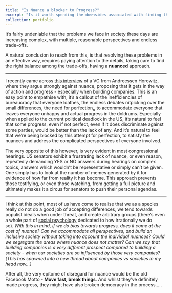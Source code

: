 ```yaml
---
title: "Is Nuance a blocker to Progress?"
excerpt: "Is it worth spending the downsides associated with finding the precise solution that's best for everyone"
collection: portfolio
---
```


It’s fairly undeniable that the problems we face in society these days are increasing complex, with multiple, reasonable perspectives and endless trade-offs.

A natural conclusion to reach from this, is that resolving these problems in an effective way, requires paying attention to the details, taking care to find the right balance among the trade-offs, having a **nuanced** approach.

---

I recently came across [this interview](https://thegeneralist.substack.com/p/katherine-boyle?utm_source=post-email-title&publication_id=15764&post_id=118337863&isFreemail=true&utm_medium=email) of a VC from Andreessen Horowitz, where they argue strongly against nuance, proposing that it gets in the way of action and progress - especially when building companies. This is an easy point to empathise with, it’s a callout of the inefficiencies of bureaucracy that everyone loathes, the endless debates nitpicking over the small differences, the need for perfection,, to accommodate everyone that leaves everyone unhappy and actual progress in the doldrums. Especially when applied to the current political deadlock in the US, it’s natural to feel that some progress, even if not perfect, even if it does discriminate against some parties, would be better than the lack of any. And it’s natural to feel that we’re being blocked by this attempt for perfection, to satisfy the nuances and address the complicated perspectives of everyone involved.

The very opposite of this however, is very evident in most congressional hearings. US senators exhibit a frustrating lack of nuance, or even reason, repeatedly demanding YES or NO answers during hearings on complex topics, answers which wouldn’t be representative or simply can’t be given. One simply has to look at the number of memes generated by it for evidence of how far from reality it has become. This approach prevents those testifying, or even those watching, from getting a full picture and ultimately makes it a circus for senators to push their personal agendas.

---

I think at this point, most of us have come to realise that we as a species really do not do a good job of accepting differences, we tend towards populist ideals when under threat, and create arbitrary groups (there’s even a whole part of [social psychology](https://www.psychologywizard.net/social-identity-theory-ao1-ao2-ao3.html) dedicated to how irrationally we do so). *With this in mind, if we do bias towards progress, does it come at the cost of nuance? Can we accommodate all perspectives, and build an inclusive society without taking into account the individual nuances? Could we segregate the areas where nuance does not matter? Can we say that building companies is a very different prospect compared to building a society - when our societies are so influenced by those very companies? (This has spawned into a new thread about companies vs societies in my head now...)*

After all, the very epitome of disregard for nuance would be the old Facebook Motto - **Move fast, break things**. And whilst they’ve definitely made progress, they might have also broken democracy in the process…..